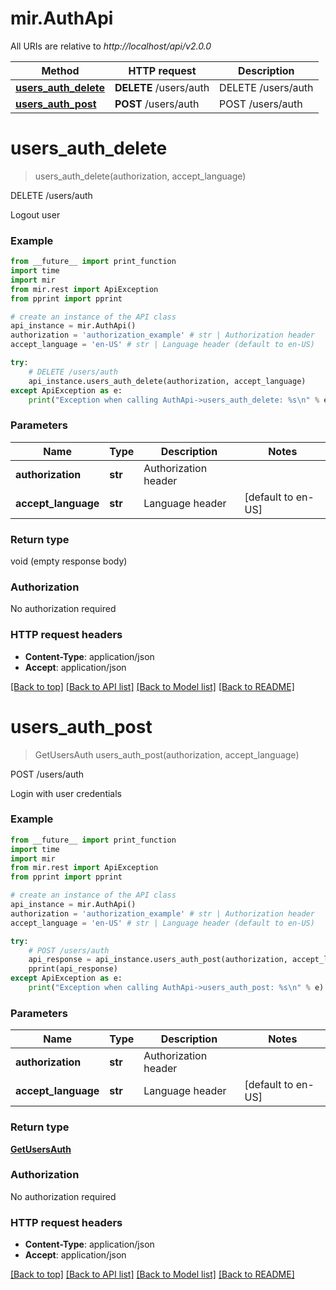 # mir.AuthApi

All URIs are relative to *http://localhost/api/v2.0.0*

Method | HTTP request | Description
------------- | ------------- | -------------
[**users_auth_delete**](AuthApi.md#users_auth_delete) | **DELETE** /users/auth | DELETE /users/auth
[**users_auth_post**](AuthApi.md#users_auth_post) | **POST** /users/auth | POST /users/auth


# **users_auth_delete**
> users_auth_delete(authorization, accept_language)

DELETE /users/auth

Logout user

### Example
```python
from __future__ import print_function
import time
import mir
from mir.rest import ApiException
from pprint import pprint

# create an instance of the API class
api_instance = mir.AuthApi()
authorization = 'authorization_example' # str | Authorization header
accept_language = 'en-US' # str | Language header (default to en-US)

try:
    # DELETE /users/auth
    api_instance.users_auth_delete(authorization, accept_language)
except ApiException as e:
    print("Exception when calling AuthApi->users_auth_delete: %s\n" % e)
```

### Parameters

Name | Type | Description  | Notes
------------- | ------------- | ------------- | -------------
 **authorization** | **str**| Authorization header | 
 **accept_language** | **str**| Language header | [default to en-US]

### Return type

void (empty response body)

### Authorization

No authorization required

### HTTP request headers

 - **Content-Type**: application/json
 - **Accept**: application/json

[[Back to top]](#) [[Back to API list]](../README.md#documentation-for-api-endpoints) [[Back to Model list]](../README.md#documentation-for-models) [[Back to README]](../README.md)

# **users_auth_post**
> GetUsersAuth users_auth_post(authorization, accept_language)

POST /users/auth

Login with user credentials

### Example
```python
from __future__ import print_function
import time
import mir
from mir.rest import ApiException
from pprint import pprint

# create an instance of the API class
api_instance = mir.AuthApi()
authorization = 'authorization_example' # str | Authorization header
accept_language = 'en-US' # str | Language header (default to en-US)

try:
    # POST /users/auth
    api_response = api_instance.users_auth_post(authorization, accept_language)
    pprint(api_response)
except ApiException as e:
    print("Exception when calling AuthApi->users_auth_post: %s\n" % e)
```

### Parameters

Name | Type | Description  | Notes
------------- | ------------- | ------------- | -------------
 **authorization** | **str**| Authorization header | 
 **accept_language** | **str**| Language header | [default to en-US]

### Return type

[**GetUsersAuth**](GetUsersAuth.md)

### Authorization

No authorization required

### HTTP request headers

 - **Content-Type**: application/json
 - **Accept**: application/json

[[Back to top]](#) [[Back to API list]](../README.md#documentation-for-api-endpoints) [[Back to Model list]](../README.md#documentation-for-models) [[Back to README]](../README.md)

